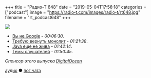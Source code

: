 +++
title = "Радио-Т 648"
date = "2019-05-04T17:56:18"
categories = ["podcast"]
image = "https://radio-t.com/images/radio-t/rt648.jpg"
filename = "rt_podcast648"
+++

![](https://radio-t.com/images/radio-t/rt648.jpg)

- [Вы не Google](https://habr.com/ru/post/450230/) - *00:06:30*.
- [Требую вернуть монолит](http://www.craigkerstiens.com/2019/03/13/give-me-back-my-monolith/) - *01:21:38*.
- [Java еще не жива](https://dzone.com/articles/java-is-not-dying-yet) - *01:42:14*.
- [Темы слушателей](https://radio-t.com/p/2019/04/30/prep-648/) - *01:50:45*.


*Спонсор этого выпуска [DigitalOcean](https://www.digitalocean.com)*


[аудио](http://cdn.radio-t.com/rt_podcast648.mp3) ● [лог чата](http://chat.radio-t.com/logs/radio-t-648.html)
<audio src="http://cdn.radio-t.com/rt_podcast648.mp3" preload="none"></audio>
